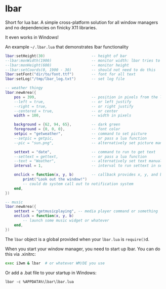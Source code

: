 # lbar

Short for lua bar. A simple cross-platform solution for all window managers
and no dependencies on finicky X11 libraries.

It even works in Windows!

An example `~/.lbar.lua` that demonstrates lbar functionality

```lua
lbar:setHeight(30)                     -- height of bar
--lbar:monWidth(1900)                  -- monitor width: lbar tries to guess
--lbar:monHeight(600)                  -- monitor height
--lbar:setCoords(0, 1900 - 30)         -- should not need to do this
lbar:setFont("dir/to/font.ttf")        -- font for all text
lbar:setLog("/tmp/lbar_log.txt")       -- set log file

-- weather thingy
lbar:newArea({
    pos = 399,                         -- position in pixels from the left side
    --left = true,                     -- or left justify
    --right = true,                    -- or right justify
    --centered = true,                 -- or center
    width = 100,                       -- width in pixels

    background = {62, 94, 65},         -- dark green
    foreground = {0, 0, 0},            -- font color
    setpic = "getweather",             -- command to set picture
    --setpic = getpic,                 -- or pass a lua function
    --pic = "sun.png",                 -- alternatively set picture manually

    settext = "date",                  -- command to run to get text
    --settext = gettext,               -- or pass a lua function
    --text = "Weather",                -- alternatively set text manually
    interval = 1,                      -- interval to run settext in seconds

    onclick = function(x, y, b)        -- callback provides x, y, and button
        print("Look out the window!")
        -- could do system call out to notification system
    end,
})

-- music
lbar:newArea({
    settext = "getmusicplaying", -- media player command or something
    onclick = function(x, y, b)
        -- launch some music widget or whatever
    end,
})

```

The `lbar` object is a global provided when your `lbar.lua` is `require()`d.

When you start your window manager, you need to start up lbar. You can do this
via .xinitrc:

```sh
exec i3wm & lbar  # or whatever WM/DE you use
```

Or add a .bat file to your startup in Windows:

```batch
lbar -c %APPDATA%\lbar\lbar.lua
```

